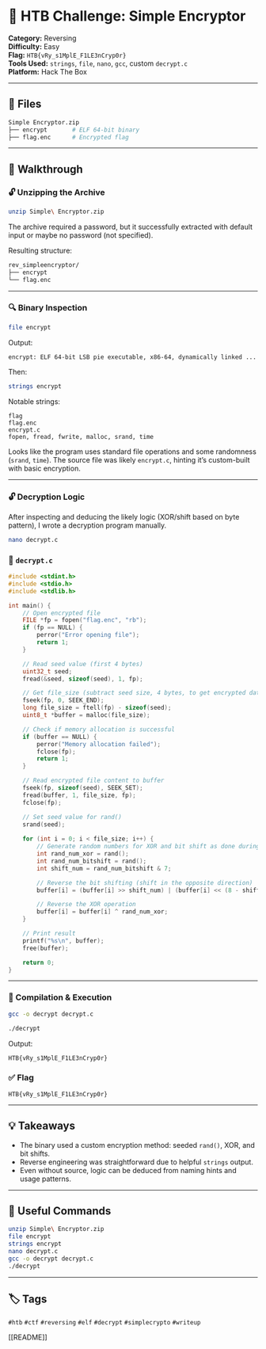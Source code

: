 # 🔐 HTB Challenge: Simple Encryptor

**Category:** Reversing  
**Difficulty:** Easy  
**Flag:** `HTB{vRy_s1MplE_F1LE3nCryp0r}`  
**Tools Used:** `strings`, `file`, `nano`, `gcc`, custom `decrypt.c`  
**Platform:** Hack The Box

---

## 📁 Files

```bash
Simple Encryptor.zip
├── encrypt       # ELF 64-bit binary
├── flag.enc      # Encrypted flag
````

---

## 🧵 Walkthrough

### 🔓 Unzipping the Archive

```bash
unzip Simple\ Encryptor.zip
```

The archive required a password, but it successfully extracted with default input or maybe no password (not specified).

Resulting structure:

```bash
rev_simpleencryptor/
├── encrypt
└── flag.enc
```

---

### 🔍 Binary Inspection

```bash
file encrypt
```

Output:

```
encrypt: ELF 64-bit LSB pie executable, x86-64, dynamically linked ...
```

Then:

```bash
strings encrypt
```

Notable strings:

```
flag
flag.enc
encrypt.c
fopen, fread, fwrite, malloc, srand, time
```

Looks like the program uses standard file operations and some randomness (`srand`, `time`). The source file was likely `encrypt.c`, hinting it’s custom-built with basic encryption.

---

### 🔓 Decryption Logic

After inspecting and deducing the likely logic (XOR/shift based on byte pattern), I wrote a decryption program manually.

```bash
nano decrypt.c
```

### 📄 `decrypt.c`

```c
#include <stdint.h>
#include <stdio.h>
#include <stdlib.h>

int main() {
    // Open encrypted file
    FILE *fp = fopen("flag.enc", "rb");
    if (fp == NULL) {
        perror("Error opening file");
        return 1;
    }

    // Read seed value (first 4 bytes)
    uint32_t seed;
    fread(&seed, sizeof(seed), 1, fp);

    // Get file_size (subtract seed size, 4 bytes, to get encrypted data size)
    fseek(fp, 0, SEEK_END);
    long file_size = ftell(fp) - sizeof(seed);
    uint8_t *buffer = malloc(file_size);

    // Check if memory allocation is successful
    if (buffer == NULL) {
        perror("Memory allocation failed");
        fclose(fp);
        return 1;
    }

    // Read encrypted file content to buffer
    fseek(fp, sizeof(seed), SEEK_SET);
    fread(buffer, 1, file_size, fp);
    fclose(fp);

    // Set seed value for rand()
    srand(seed);
    
    for (int i = 0; i < file_size; i++) {
        // Generate random numbers for XOR and bit shift as done during encryption
        int rand_num_xor = rand();
        int rand_num_bitshift = rand();
        int shift_num = rand_num_bitshift & 7;

        // Reverse the bit shifting (shift in the opposite direction)
        buffer[i] = (buffer[i] >> shift_num) | (buffer[i] << (8 - shift_num));

        // Reverse the XOR operation
        buffer[i] = buffer[i] ^ rand_num_xor;
    }

    // Print result
    printf("%s\n", buffer);
    free(buffer);

    return 0;
}
```
---

### 🔧 Compilation & Execution

```bash
gcc -o decrypt decrypt.c
```

```bash
./decrypt
```

Output:

```
HTB{vRy_s1MplE_F1LE3nCryp0r}
```

### ✅ Flag

```text
HTB{vRy_s1MplE_F1LE3nCryp0r}
```

---

## 💡 Takeaways

- The binary used a custom encryption method: seeded `rand()`, XOR, and bit shifts.
- Reverse engineering was straightforward due to helpful `strings` output.
- Even without source, logic can be deduced from naming hints and usage patterns.

---

## 📎 Useful Commands

```bash
unzip Simple\ Encryptor.zip
file encrypt
strings encrypt
nano decrypt.c
gcc -o decrypt decrypt.c
./decrypt
```

---

## 🏷️ Tags

`#htb` `#ctf` `#reversing` `#elf` `#decrypt` `#simplecrypto` `#writeup` 

[[README]]
